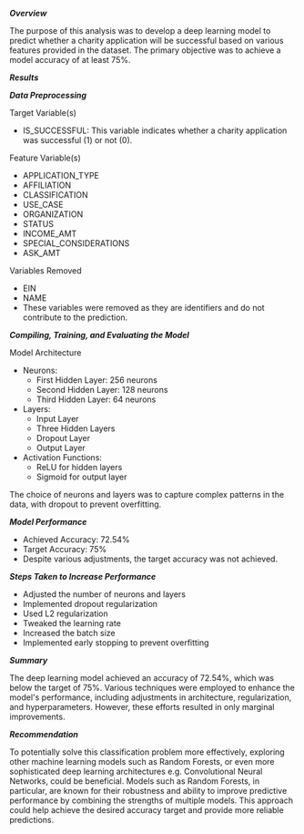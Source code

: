 ***Overview***

The purpose of this analysis was to develop a deep learning model to predict whether a charity application will be successful based on various features provided in the dataset. The primary objective was to achieve a model accuracy of at least 75%.

***Results***

***Data Preprocessing***

Target Variable(s)
   - IS_SUCCESSFUL: This variable indicates whether a charity application was successful (1) or not (0).

Feature Variable(s)
   - APPLICATION_TYPE
   - AFFILIATION
   - CLASSIFICATION
   - USE_CASE
   - ORGANIZATION
   - STATUS
   - INCOME_AMT
   - SPECIAL_CONSIDERATIONS
   - ASK_AMT

Variables Removed
   - EIN
   - NAME
   - These variables were removed as they are identifiers and do not contribute to the prediction.

***Compiling, Training, and Evaluating the Model***

Model Architecture
   - Neurons:
     - First Hidden Layer: 256 neurons
     - Second Hidden Layer: 128 neurons
     - Third Hidden Layer: 64 neurons
   - Layers:
     - Input Layer
     - Three Hidden Layers
     - Dropout Layer
     - Output Layer
   - Activation Functions:
     - ReLU for hidden layers
     - Sigmoid for output layer

   The choice of neurons and layers was to capture complex patterns in the data, with dropout to prevent overfitting.

***Model Performance***
   - Achieved Accuracy: 72.54%
   - Target Accuracy: 75%
   - Despite various adjustments, the target accuracy was not achieved.

***Steps Taken to Increase Performance***
   - Adjusted the number of neurons and layers
   - Implemented dropout regularization
   - Used L2 regularization
   - Tweaked the learning rate
   - Increased the batch size
   - Implemented early stopping to prevent overfitting

***Summary***

The deep learning model achieved an accuracy of 72.54%, which was below the target of 75%. Various techniques were employed to enhance the model's performance, including adjustments in architecture, regularization, and hyperparameters. However, these efforts resulted in only marginal improvements.

***Recommendation***

To potentially solve this classification problem more effectively, exploring other machine learning models such as Random Forests, or even more sophisticated deep learning architectures e.g. Convolutional Neural Networks, could be beneficial. Models such as Random Forests, in particular, are known for their robustness and ability to improve predictive performance by combining the strengths of multiple models. This approach could help achieve the desired accuracy target and provide more reliable predictions.
